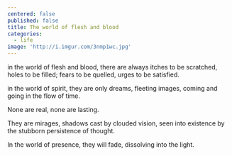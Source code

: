 ```yaml
---
centered: false
published: false
title: The world of flesh and blood
categories:
  - life
image: 'http://i.imgur.com/3nmp1wc.jpg'
---
```

in the world of flesh and blood,
there are always itches 
to be scratched,
holes to be filled;
fears to be quelled,
urges to be satisfied.

in the world of spirit,
they are only dreams,
fleeting images,
coming and going
in the flow of time.

None are real,
none are lasting.

They are mirages,
shadows cast
by clouded vision,
seen into existence
by the stubborn persistence
of thought.

In the world of presence,
they will fade,
dissolving
into the light.

